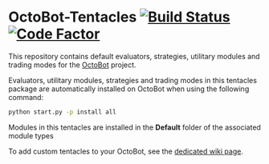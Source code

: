 # OctoBot-Tentacles [![Build Status](https://api.travis-ci.org/Drakkar-Software/OctoBot-Tentacles.svg?branch=master)](https://travis-ci.org/Drakkar-Software/OctoBot-Tentacles) [![Code Factor](https://www.codefactor.io/repository/github/Drakkar-Software/OctoBot-Tentacles/badge)](https://www.codefactor.io/repository/github/Drakkar-Software/OctoBot-Tentacles/overview/master)
This repository contains default evaluators, strategies, utilitary modules and trading modes for the [OctoBot](https://github.com/Drakkar-Software/OctoBot) project.

Evaluators, utilitary modules, strategies and trading modes in this tentacles package are automatically installed on OctoBot when using the following command:
```bash
python start.py -p install all
```

Modules in this tentacles are installed in the **Default** folder of the associated module types

To add custom tentacles to your OctoBot, see the [dedicated wiki page](https://github.com/Drakkar-Software/OctoBot/wiki/Customize-your-OctoBot).
